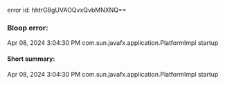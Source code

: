 error id: hhtrG8gUVAOQvxQvbMNXNQ==
### Bloop error:

Apr 08, 2024 3:04:30 PM com.sun.javafx.application.PlatformImpl startup
#### Short summary: 

Apr 08, 2024 3:04:30 PM com.sun.javafx.application.PlatformImpl startup